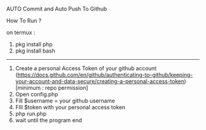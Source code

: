 AUTO Commit and Auto Push To Github

How To Run ?

on termux :
1. pkg install php
2. pkg install bash

------------------------------------

1. Create a personal Access Token of your github account (https://docs.github.com/en/github/authenticating-to-github/keeping-your-account-and-data-secure/creating-a-personal-access-token) [minimum : repo permission]
2. Open config.php
3. Fill $username = your github username
4. FIll $token with your personal access token
5. php run.php
6. wait until the program end

